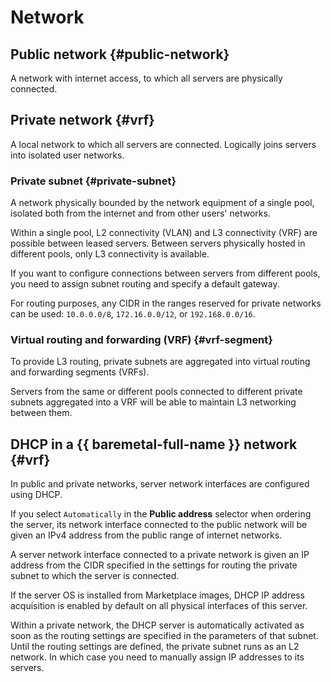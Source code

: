 # Network

## Public network {#public-network}

A network with internet access, to which all servers are physically connected.

## Private network {#vrf}

A local network to which all servers are connected. Logically joins servers into isolated user networks.

### Private subnet {#private-subnet}

A network physically bounded by the network equipment of a single pool, isolated both from the internet and from other users' networks.

Within a single pool, L2 connectivity (VLAN) and L3 connectivity (VRF) are possible between leased servers. Between servers physically hosted in different pools, only L3 connectivity is available.

If you want to configure connections between servers from different pools, you need to assign subnet routing and specify a default gateway.

For routing purposes, any CIDR in the ranges reserved for private networks can be used: `10.0.0.0/8`, `172.16.0.0/12`, or `192.168.0.0/16`.

### Virtual routing and forwarding (VRF) {#vrf-segment}

To provide L3 routing, private subnets are aggregated into virtual routing and forwarding segments (VRFs).

Servers from the same or different pools connected to different private subnets aggregated into a VRF will be able to maintain L3 networking between them.

## DHCP in a {{ baremetal-full-name }} network {#vrf}

In public and private networks, server network interfaces are configured using DHCP.

If you select `Automatically` in the **Public address** selector when ordering the server, its network interface connected to the public network will be given an IPv4 address from the public range of internet networks.

A server network interface connected to a private network is given an IP address from the CIDR specified in the settings for routing the private subnet to which the server is connected.

If the server OS is installed from Marketplace images, DHCP IP address acquisition is enabled by default on all physical interfaces of this server.

Within a private network, the DHCP server is automatically activated as soon as the routing settings are specified in the parameters of that subnet. Until the routing settings are defined, the private subnet runs as an L2 network. In which case you need to manually assign IP addresses to its servers.